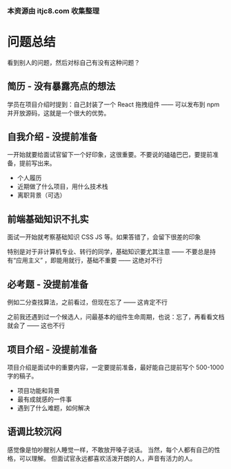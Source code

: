 ### 本资源由 itjc8.com 收集整理
# 问题总结

看到别人的问题，然后对标自己有没有这种问题？

## 简历 - 没有暴露亮点的想法

学员在项目介绍时提到：自己封装了一个 React 拖拽组件 —— 可以发布到 npm 并开放源码，这就是一个很大的优势。

## 自我介绍 - 没提前准备

一开始就要给面试官留下一个好印象，这很重要。不要说的磕磕巴巴，要提前准备，提前写出来。

- 个人履历
- 近期做了什么项目，用什么技术栈
- 离职背景（可选）

## 前端基础知识不扎实

面试一开始就考察基础知识 CSS JS 等。如果答错了，会留下很差的印象

特别是对于非计算机专业、转行的同学，基础知识要尤其注意 —— 不要总是持有“应用主义” ，即能用就行，基础不重要 —— 这绝对不行

## 必考题 - 没提前准备

例如二分查找算法，之前看过，但现在忘了 —— 这肯定不行

之前我还遇到过一个候选人，问最基本的组件生命周期，也说：忘了，再看看文档就会了 —— 这也不行

## 项目介绍 - 没提前准备

项目介绍是面试中的重要内容，一定要提前准备，最好能自己提前写个 500-1000 字的稿子。

- 项目功能和背景
- 最有成就感的一件事
- 遇到了什么难题，如何解决

## 语调比较沉闷

感觉像是怕吵醒别人睡觉一样，不敢放开嗓子说话。
当然，每个人都有自己的性格，可以理解。
但面试官永远都喜欢活泼开朗的人，声音有活力的人。
